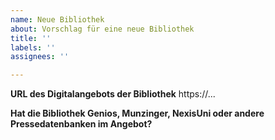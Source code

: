 ```yaml
---
name: Neue Bibliothek
about: Vorschlag für eine neue Bibliothek
title: ''
labels: ''
assignees: ''

---
```


**URL des Digitalangebots der Bibliothek**
https://...

**Hat die Bibliothek Genios, Munzinger, NexisUni oder andere Pressedatenbanken im Angebot?**

